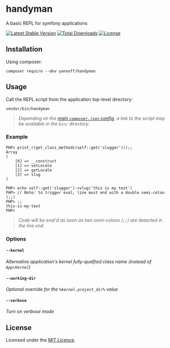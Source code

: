 # handyman

A basic REPL for symfony applications

[![Latest Stable Version](https://poser.pugx.org/yannoff/handyman/v/stable)](https://packagist.org/packages/yannoff/handyman)
[![Total Downloads](https://poser.pugx.org/yannoff/handyman/downloads)](https://packagist.org/packages/yannoff/handyman)
[![License](https://poser.pugx.org/yannoff/handyman/license)](https://packagist.org/packages/yannoff/handyman)

## Installation

Using composer:

```
composer require --dev yannoff/handyman
```

## Usage

Call the REPL script from the application top-level directory:

```
vendor/bin/handyman
```
> _Depending on the [main `composer.json` config](https://getcomposer.org/doc/06-config.md#bin-dir), a link to the script may be available in the `bin/` directory._

### Example

```
PHP> print_r(get_class_methods(self::get('slugger')));;
Array
(
    [0] => __construct
    [1] => setLocale
    [2] => getLocale
    [3] => slug
)

PHP> echo self::get('slugger')->slug('this is my text')  
PHP> // Note: to trigger eval, line must end with a double semi-colon (;;)
PHP> ;;
this-is-my-text
PHP> 
```

> _Code will be eval'd as soon as two semi-colons (`;;`) are detected in the line end._

### Options

#### `--kernel`

*Alternative application's kernel fully-qualfied class name (instead of `App\Kernel`)*

#### `--working-dir`

*Optional override for the `%kernel.project_dir%` value*

#### `--verbose`

*Turn on verbose mode*

## License

Licensed under the [MIT Licence](LICENSE).
